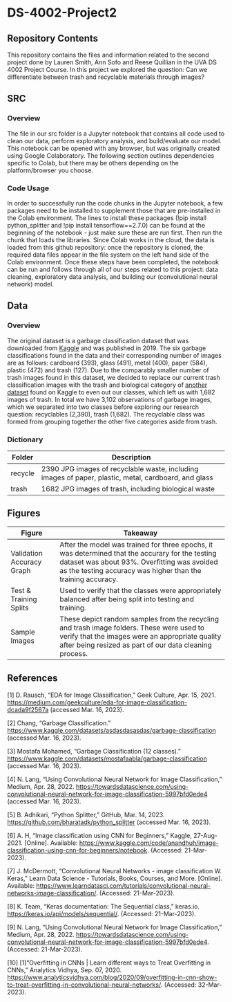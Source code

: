 # DS-4002-Project2

## Repository Contents
This repository contains the files and information related to the second project done by Lauren Smith, Ann Sofo and Reese Quillian in the UVA DS 4002 Project Course. In this project we explored the question: Can we differentiate between trash and recyclable materials through images?

## SRC

### Overview
The file in our src folder is a Jupyter notebook that contains all code used to clean our data, perform exploratory analysis, and build/evaluate our model. This notebook can be opened with any browser, but was originally created using Google Colaboratory. The following section outlines dependencies specific to Colab, but there may be others depending on the platform/browser you choose.

### Code Usage
In order to successfully run the code chunks in the Jupyter notebook, a few packages need to be installed to supplement those that are pre-installed in the Colab environment. The lines to install these packages (!pip install python_splitter and !pip install tensorflow==2.7.0) can be found at the beginning of the notebook - just make sure these are run first. Then run the chunk that loads the libraries. Since Colab works in the cloud, the data is loaded from this github repository: once the repository is cloned, the required data files appear in the file system on the left hand side of the Colab environment. Once these steps have been completed, the notebook can be run and follows through all of our steps related to this project: data cleaning, exploratory data analysis, and building our (convolutional neural network) model. 

## Data

### Overview

The original dataset is a garbage classification dataset that was downloaded from [Kaggle](https://www.kaggle.com/datasets/asdasdasasdas/garbage-classification) and was published in 2019. The six garbage classifications found in the data and their corresponding number of images are as follows: cardboard (393), glass (491), metal (400), paper (584), plastic (472) and trash (127). Due to the comparably smaller number of trash images found in this dataset, we decided to replace our current trash classification images with the trash and biological category of [another dataset](https://www.kaggle.com/datasets/mostafaabla/garbage-classification)  found on Kaggle to even out our classes, which left us with 1,682 images of trash. In total we have 3,102 observations of garbage images, which we separated into two classes before exploring our research question: recyclables (2,390), trash (1,682). The recyclable class was formed from grouping together the other five categories aside from trash.  

### Dictionary

| Folder  | Description  |
|---|---|
| recycle  | 2390 JPG images of recyclable waste, including images of paper, plastic, metal, cardboard, and glass |
| trash  | 1682 JPG images of trash, including biological waste |


## Figures
| Figure  | Takeaway  |
|---|---|
| Validation Accuracy Graph | After the model was trained for three epochs, it was determined that the accurary for the testing dataset was about 93%. Overfitting was avoided as the testing accuracy was higher than the training accuracy. |
| Test & Training Splits |  Used to verify that the classes were appropriately balanced after being split into testing and training.|
| Sample Images | These depict random samples from the recycling and trash image folders. These were used to verify that the images were an appropriate quality after being resized as part of our data cleaning process.|

## References
[1] D. Rausch, “EDA for Image Classification,” Geek Culture, Apr. 15, 2021. https://medium.com/geekculture/eda-for-image-classification-dcada9f2567a (accessed Mar. 16, 2023).

[2] Chang, “Garbage Classification.” https://www.kaggle.com/datasets/asdasdasasdas/garbage-classification (accessed Mar. 16, 2023).

[3] Mostafa Mohamed, “Garbage Classification (12 classes).” https://www.kaggle.com/datasets/mostafaabla/garbage-classification (accessed Mar. 16, 2023).

[4] N. Lang, “Using Convolutional Neural Network for Image Classification,” Medium, Apr. 28, 2022. https://towardsdatascience.com/using-convolutional-neural-network-for-image-classification-5997bfd0ede4 (accessed Mar. 16, 2023).

[5] B. Adhikari, “Python Splitter,” GitHub, Mar. 14, 2023. https://github.com/bharatadk/python_splitter  (accessed Mar. 16, 2023).

[6] A. H, “Image classification using CNN for Beginners,” Kaggle, 27-Aug-2021. [Online]. Available: https://www.kaggle.com/code/anandhuh/image-classification-using-cnn-for-beginners/notebook. (Accessed: 21-Mar-2023). 

[7] J. McDermott, “Convolutional Neural Networks - image classification W. Keras,” Learn Data Science - Tutorials, Books, Courses, and More. [Online]. Available: https://www.learndatasci.com/tutorials/convolutional-neural-networks-image-classification/. (Accessed: 21-Mar-2023). 

[8] K. Team, “Keras documentation: The Sequential class,” keras.io. https://keras.io/api/models/sequential/. (Accessed: 21-Mar-2023). 

[9] N. Lang, “Using Convolutional Neural Network for Image Classification,” Medium, Apr. 28, 2022. https://towardsdatascience.com/using-convolutional-neural-network-for-image-classification-5997bfd0ede4. (Accessed: 21-Mar-2023). 

[10] [1]“Overfitting in CNNs | Learn different ways to Treat Overfitting in CNNs,” Analytics Vidhya, Sep. 07, 2020. https://www.analyticsvidhya.com/blog/2020/09/overfitting-in-cnn-show-to-treat-overfitting-in-convolutional-neural-networks/. (Accessed: 32-Mar-2023).
